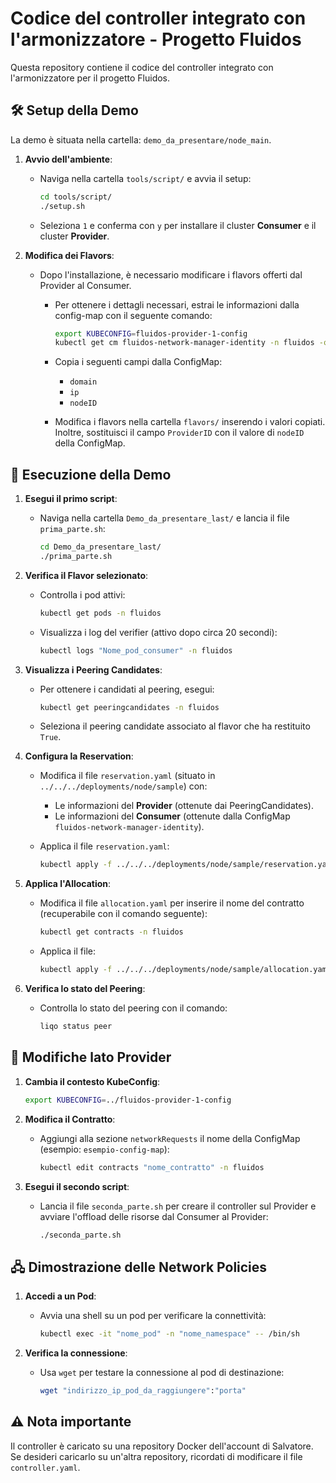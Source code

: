 # Codice del controller integrato con l'armonizzatore - Progetto Fluidos

Questa repository contiene il codice del controller integrato con l'armonizzatore per il progetto Fluidos.

## 🛠 Setup della Demo

La demo è situata nella cartella: `demo_da_presentare/node_main`.

1. **Avvio dell'ambiente**:
   - Naviga nella cartella `tools/script/` e avvia il setup:
     ```bash
     cd tools/script/
     ./setup.sh
     ```
   - Seleziona `1` e conferma con `y` per installare il cluster **Consumer** e il cluster **Provider**.

2. **Modifica dei Flavors**:
   - Dopo l'installazione, è necessario modificare i flavors offerti dal Provider al Consumer.
     - Per ottenere i dettagli necessari, estrai le informazioni dalla config-map con il seguente comando:
       ```bash
       export KUBECONFIG=fluidos-provider-1-config
       kubectl get cm fluidos-network-manager-identity -n fluidos -o yaml
       ```
     - Copia i seguenti campi dalla ConfigMap:
       - `domain`
       - `ip`
       - `nodeID`

     - Modifica i flavors nella cartella `flavors/` inserendo i valori copiati. Inoltre, sostituisci il campo `ProviderID` con il valore di `nodeID` della ConfigMap.

## 📝 Esecuzione della Demo

1. **Esegui il primo script**:
   - Naviga nella cartella `Demo_da_presentare_last/` e lancia il file `prima_parte.sh`:
     ```bash
     cd Demo_da_presentare_last/
     ./prima_parte.sh
     ```

2. **Verifica il Flavor selezionato**:
   - Controlla i pod attivi:
     ```bash
     kubectl get pods -n fluidos
     ```
   - Visualizza i log del verifier (attivo dopo circa 20 secondi):
     ```bash
     kubectl logs "Nome_pod_consumer" -n fluidos
     ```

3. **Visualizza i Peering Candidates**:
   - Per ottenere i candidati al peering, esegui:
     ```bash
     kubectl get peeringcandidates -n fluidos
     ```

   - Seleziona il peering candidate associato al flavor che ha restituito `True`.

4. **Configura la Reservation**:
   - Modifica il file `reservation.yaml` (situato in `../../../deployments/node/sample`) con:
     - Le informazioni del **Provider** (ottenute dai PeeringCandidates).
     - Le informazioni del **Consumer** (ottenute dalla ConfigMap `fluidos-network-manager-identity`).

   - Applica il file `reservation.yaml`:
     ```bash
     kubectl apply -f ../../../deployments/node/sample/reservation.yaml
     ```

5. **Applica l'Allocation**:
   - Modifica il file `allocation.yaml` per inserire il nome del contratto (recuperabile con il comando seguente):
     ```bash
     kubectl get contracts -n fluidos
     ```
   - Applica il file:
     ```bash
     kubectl apply -f ../../../deployments/node/sample/allocation.yaml
     ```

6. **Verifica lo stato del Peering**:
   - Controlla lo stato del peering con il comando:
     ```bash
     liqo status peer
     ```

## 🔄 Modifiche lato Provider

1. **Cambia il contesto KubeConfig**:
   ```bash
   export KUBECONFIG=../fluidos-provider-1-config
   ```

2. **Modifica il Contratto**:
   - Aggiungi alla sezione `networkRequests` il nome della ConfigMap (esempio: `esempio-config-map`):
     ```bash
     kubectl edit contracts "nome_contratto" -n fluidos
     ```

3. **Esegui il secondo script**:
   - Lancia il file `seconda_parte.sh` per creare il controller sul Provider e avviare l'offload delle risorse dal Consumer al Provider:
     ```bash
     ./seconda_parte.sh
     ```

## 🖧 Dimostrazione delle Network Policies

1. **Accedi a un Pod**:
   - Avvia una shell su un pod per verificare la connettività:
     ```bash
     kubectl exec -it "nome_pod" -n "nome_namespace" -- /bin/sh
     ```

2. **Verifica la connessione**:
   - Usa `wget` per testare la connessione al pod di destinazione:
     ```bash
     wget "indirizzo_ip_pod_da_raggiungere":"porta"
     ```

## ⚠️ Nota importante

Il controller è caricato su una repository Docker dell'account di Salvatore. Se desideri caricarlo su un'altra repository, ricordati di modificare il file `controller.yaml`.
